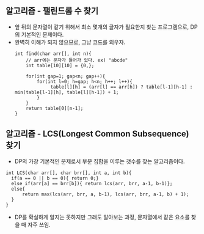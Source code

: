 ## 알고리즘 - 팰린드롬 수 찾기
 - 앞 뒤의 문자열이 같기 위해서 최소 몇개의 글자가 필요한지 찾는 프로그램으로, DP의 기본적인 문제이다.
 - 완벽히 이해가 되지 않으므로, 그냥 코드를 외우자.
   ```
   int find(char arr[], int n){
       // arr에는 문자가 들어가 있다. ex) "abcde"
       int table[10][10] = {0,};

       for(int gap=1; gap<n; gap++){
           for(int l=0; h=gap; h<n; h++; l++){
                table[l][h] = (arr[l] == arr[h]) ? table[l-1][h-1] : min(table[l-1][h], table[l][h-1]) + 1;  
           }
       }
       return table[0][n-1]; 
   }

## 알고리즘 - LCS(Longest Common Subsequence) 찾기
 - DP의 가장 기본적인 문제로서 부분 집합을 이루는 갯수를 찾는 알고리즘이다.

  ```
  int LCS(char arr[], char brr[], int a, int b){
    if(a == 0 || b == 0){ return 0;}
    else if(arr[a] == brr[b]){ return lcs(arr, brr, a-1, b-1)};
    else{
        return max(lcs(arr, brr, a, b-1), lcs(arr, brr, a-1, b) + 1);
    }  
  }
  ```
 - DP를 확실하게 알지는 못하지만 그래도 알아보는 과정, 문자열에서 같은 요소를 찾을 때 자주 쓰임.